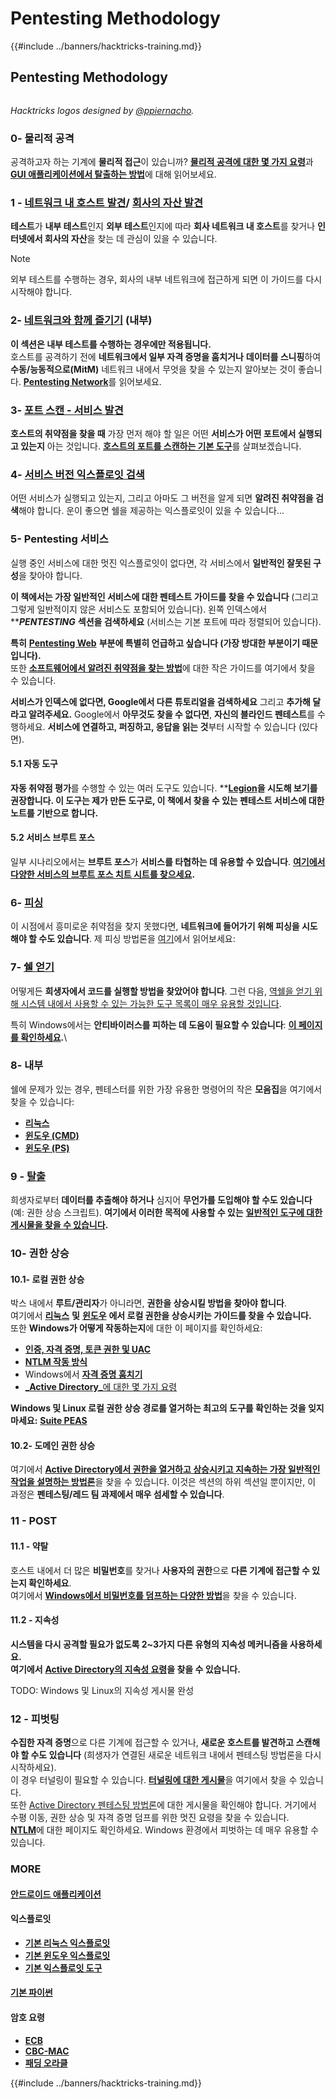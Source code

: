 # Pentesting Methodology

{{#include ../banners/hacktricks-training.md}}


## Pentesting Methodology

<figure><img src="../images/HACKTRICKS-logo.svg" alt=""><figcaption></figcaption></figure>

_Hacktricks logos designed by_ [_@ppiernacho_](https://www.instagram.com/ppieranacho/)_._

### 0- 물리적 공격

공격하고자 하는 기계에 **물리적 접근**이 있습니까? [**물리적 공격에 대한 몇 가지 요령**](../hardware-physical-access/physical-attacks.md)과 [**GUI 애플리케이션에서 탈출하는 방법**](../hardware-physical-access/escaping-from-gui-applications.md)에 대해 읽어보세요.

### 1 - [네트워크 내 호스트 발견](pentesting-network/index.html#discovering-hosts)/ [회사의 자산 발견](external-recon-methodology/)

**테스트**가 **내부 테스트**인지 **외부 테스트**인지에 따라 **회사 네트워크 내 호스트**를 찾거나 **인터넷에서 회사의 자산**을 찾는 데 관심이 있을 수 있습니다.

> [!NOTE]
> 외부 테스트를 수행하는 경우, 회사의 내부 네트워크에 접근하게 되면 이 가이드를 다시 시작해야 합니다.

### **2-** [**네트워크와 함께 즐기기**](pentesting-network/) **(내부)**

**이 섹션은 내부 테스트를 수행하는 경우에만 적용됩니다.**\
호스트를 공격하기 전에 **네트워크에서 일부 자격 증명을 훔치거나** **데이터를 스니핑**하여 **수동/능동적으로(MitM)** 네트워크 내에서 무엇을 찾을 수 있는지 알아보는 것이 좋습니다. [**Pentesting Network**](pentesting-network/index.html#sniffing)를 읽어보세요.

### 3- [포트 스캔 - 서비스 발견](pentesting-network/index.html#scanning-hosts)

**호스트의 취약점을 찾을 때** 가장 먼저 해야 할 일은 어떤 **서비스가 어떤 포트에서 실행되고 있는지** 아는 것입니다. [**호스트의 포트를 스캔하는 기본 도구**](pentesting-network/index.html#scanning-hosts)를 살펴보겠습니다.

### **4-** [서비스 버전 익스플로잇 검색](../generic-hacking/search-exploits.md)

어떤 서비스가 실행되고 있는지, 그리고 아마도 그 버전을 알게 되면 **알려진 취약점을 검색**해야 합니다. 운이 좋으면 쉘을 제공하는 익스플로잇이 있을 수 있습니다...

### **5-** Pentesting 서비스

실행 중인 서비스에 대한 멋진 익스플로잇이 없다면, 각 서비스에서 **일반적인 잘못된 구성**을 찾아야 합니다.

**이 책에서는 가장 일반적인 서비스에 대한 펜테스트 가이드를 찾을 수 있습니다** (그리고 그렇게 일반적이지 않은 서비스도 포함되어 있습니다). 왼쪽 인덱스에서 **_**PENTESTING**_ **섹션을 검색하세요** (서비스는 기본 포트에 따라 정렬되어 있습니다).

**특히** [**Pentesting Web**](../network-services-pentesting/pentesting-web/) **부분에 특별히 언급하고 싶습니다 (가장 방대한 부분이기 때문입니다).**\
또한 [**소프트웨어에서 알려진 취약점을 찾는 방법**](../generic-hacking/search-exploits.md)에 대한 작은 가이드를 여기에서 찾을 수 있습니다.

**서비스가 인덱스에 없다면, Google에서 다른 튜토리얼을 검색하세요** 그리고 **추가해 달라고 알려주세요.** Google에서 **아무것도 찾을 수 없다면**, **자신의 블라인드 펜테스트**를 수행하세요. **서비스에 연결하고, 퍼징하고, 응답을 읽는 것**부터 시작할 수 있습니다 (있다면).

#### 5.1 자동 도구

**자동 취약점 평가**를 수행할 수 있는 여러 도구도 있습니다. **[**Legion**](https://github.com/carlospolop/legion)**을 시도해 보기를 권장합니다. 이 도구는 제가 만든 도구로, 이 책에서 찾을 수 있는 펜테스트 서비스에 대한 노트를 기반으로 합니다.**

#### **5.2 서비스 브루트 포스**

일부 시나리오에서는 **브루트 포스**가 **서비스를 타협하는 데 유용할 수 있습니다**. [**여기에서 다양한 서비스의 브루트 포스 치트 시트를 찾으세요**](../generic-hacking/brute-force.md)**.**

### 6- [피싱](phishing-methodology/)

이 시점에서 흥미로운 취약점을 찾지 못했다면, **네트워크에 들어가기 위해 피싱을 시도해야 할 수도 있습니다**. 제 피싱 방법론을 [여기](phishing-methodology/)에서 읽어보세요:

### **7-** [**쉘 얻기**](../generic-hacking/reverse-shells/)

어떻게든 **희생자에서 코드를 실행할 방법을 찾았어야 합니다**. 그런 다음, [역쉘을 얻기 위해 시스템 내에서 사용할 수 있는 가능한 도구 목록이 매우 유용할 것입니다](../generic-hacking/reverse-shells/).

특히 Windows에서는 **안티바이러스를 피하는 데 도움이 필요할 수 있습니다**: [**이 페이지를 확인하세요**](../windows-hardening/av-bypass.md)**.**\\

### 8- 내부

쉘에 문제가 있는 경우, 펜테스터를 위한 가장 유용한 명령어의 작은 **모음집**을 여기에서 찾을 수 있습니다:

- [**리눅스**](../linux-hardening/useful-linux-commands.md)
- [**윈도우 (CMD)**](../windows-hardening/basic-cmd-for-pentesters.md)
- [**윈도우 (PS)**](../windows-hardening/basic-powershell-for-pentesters/)

### **9 -** [**탈출**](../generic-hacking/exfiltration.md)

희생자로부터 **데이터를 추출해야 하거나** 심지어 **무언가를 도입해야 할 수도 있습니다** (예: 권한 상승 스크립트). **여기에서 이러한 목적에 사용할 수 있는** [**일반적인 도구에 대한 게시물을 찾을 수 있습니다**](../generic-hacking/exfiltration.md)**.**

### **10- 권한 상승**

#### **10.1- 로컬 권한 상승**

박스 내에서 **루트/관리자**가 아니라면, **권한을 상승시킬 방법을 찾아야 합니다**.\
여기에서 [**리눅스**](../linux-hardening/privilege-escalation/) **및** [**윈도우**](../windows-hardening/windows-local-privilege-escalation/) **에서 로컬 권한을 상승시키는 가이드를 찾을 수 있습니다.**\
또한 **Windows가 어떻게 작동하는지**에 대한 이 페이지를 확인하세요:

- [**인증, 자격 증명, 토큰 권한 및 UAC**](../windows-hardening/authentication-credentials-uac-and-efs/)
- [**NTLM 작동 방식**](../windows-hardening/ntlm/)
- Windows에서 [**자격 증명 훔치기**](https://github.com/carlospolop/hacktricks/blob/master/generic-methodologies-and-resources/broken-reference/README.md)
- [_**Active Directory**_에 대한 몇 가지 요령](../windows-hardening/active-directory-methodology/)

**Windows 및 Linux 로컬 권한 상승 경로를 열거하는 최고의 도구를 확인하는 것을 잊지 마세요:** [**Suite PEAS**](https://github.com/carlospolop/privilege-escalation-awesome-scripts-suite)

#### **10.2- 도메인 권한 상승**

여기에서 [**Active Directory에서 권한을 열거하고 상승시키고 지속하는 가장 일반적인 작업을 설명하는 방법론**](../windows-hardening/active-directory-methodology/)을 찾을 수 있습니다. 이것은 섹션의 하위 섹션일 뿐이지만, 이 과정은 **펜테스팅/레드 팀 과제에서 매우 섬세할 수 있습니다**.

### 11 - POST

#### **11**.1 - 약탈

호스트 내에서 더 많은 **비밀번호**를 찾거나 **사용자의 권한**으로 **다른 기계에 접근할 수 있는지 확인하세요**.\
여기에서 [**Windows에서 비밀번호를 덤프하는 다양한 방법**](https://github.com/carlospolop/hacktricks/blob/master/generic-methodologies-and-resources/broken-reference/README.md)을 찾을 수 있습니다.

#### 11.2 - 지속성

**시스템을 다시 공격할 필요가 없도록 2~3가지 다른 유형의 지속성 메커니즘을 사용하세요.**\
**여기에서** [**Active Directory의 지속성 요령**](../windows-hardening/active-directory-methodology/index.html#persistence)**을 찾을 수 있습니다.**

TODO: Windows 및 Linux의 지속성 게시물 완성

### 12 - 피벗팅

**수집한 자격 증명**으로 다른 기계에 접근할 수 있거나, **새로운 호스트를 발견하고 스캔해야 할 수도 있습니다** (희생자가 연결된 새로운 네트워크 내에서 펜테스팅 방법론을 다시 시작하세요).\
이 경우 터널링이 필요할 수 있습니다. [**터널링에 대한 게시물**](../generic-hacking/tunneling-and-port-forwarding.md)을 여기에서 찾을 수 있습니다.\
또한 [Active Directory 펜테스팅 방법론](../windows-hardening/active-directory-methodology/)에 대한 게시물을 확인해야 합니다. 거기에서 수평 이동, 권한 상승 및 자격 증명 덤프를 위한 멋진 요령을 찾을 수 있습니다.\
[**NTLM**](../windows-hardening/ntlm/)에 대한 페이지도 확인하세요. Windows 환경에서 피벗하는 데 매우 유용할 수 있습니다.

### MORE

#### [안드로이드 애플리케이션](../mobile-pentesting/android-app-pentesting/)

#### **익스플로잇**

- [**기본 리눅스 익스플로잇**](broken-reference/)
- [**기본 윈도우 익스플로잇**](../binary-exploitation/windows-exploiting-basic-guide-oscp-lvl.md)
- [**기본 익스플로잇 도구**](../binary-exploitation/basic-stack-binary-exploitation-methodology/tools/)

#### [**기본 파이썬**](python/)

#### **암호 요령**

- [**ECB**](../crypto-and-stego/electronic-code-book-ecb.md)
- [**CBC-MAC**](../crypto-and-stego/cipher-block-chaining-cbc-mac-priv.md)
- [**패딩 오라클**](../crypto-and-stego/padding-oracle-priv.md)


{{#include ../banners/hacktricks-training.md}}
